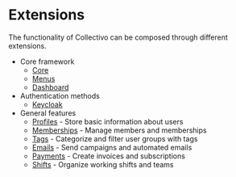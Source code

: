 # Extensions

The functionality of Collectivo can be composed through different extensions.

- Core framework
    - [Core](core.md)
    - [Menus](menus.md)
    - [Dashboard](dashboard.md)
- Authentication methods
    - [Keycloak](keycloak.md)
- General features
    - [Profiles](profiles.md) - Store basic information about users
    - [Memberships](memberships.md) - Manage members and memberships
    - [Tags](tags.md) - Categorize and filter user groups with tags
    - [Emails](emails.md) - Send campaigns and automated emails
    - [Payments](payments.md) - Create invoices and subscriptions
    - [Shifts](shifts.md) - Organize working shifts and teams
